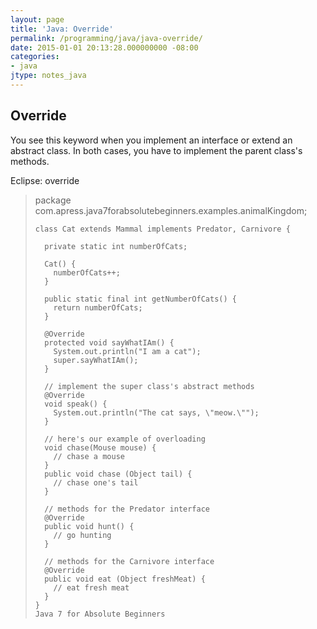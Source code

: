 ```yaml
---
layout: page
title: 'Java: Override'
permalink: /programming/java/java-override/
date: 2015-01-01 20:13:28.000000000 -08:00
categories:
- java
jtype: notes_java
---
```


## Override

You see this keyword when you implement an interface or extend an abstract class. In both cases, you have to implement the parent class's methods.

Eclipse: override

> package com.apress.java7forabsolutebeginners.examples.animalKingdom;
>
>     class Cat extends Mammal implements Predator, Carnivore {
>
>       private static int numberOfCats;
>
>       Cat() {
>         numberOfCats++;
>       }
>
>       public static final int getNumberOfCats() {
>         return numberOfCats;
>       }
>
>       @Override
>       protected void sayWhatIAm() {
>         System.out.println("I am a cat");
>         super.sayWhatIAm();
>       }
>
>       // implement the super class's abstract methods
>       @Override
>       void speak() {
>         System.out.println("The cat says, \"meow.\"");
>       }
>
>       // here's our example of overloading
>       void chase(Mouse mouse) {
>         // chase a mouse
>       }
>       public void chase (Object tail) {
>         // chase one's tail
>       }
>
>       // methods for the Predator interface
>       @Override
>       public void hunt() {
>         // go hunting
>       }
>
>       // methods for the Carnivore interface
>       @Override
>       public void eat (Object freshMeat) {
>         // eat fresh meat
>       }
>     }
>     Java 7 for Absolute Beginners